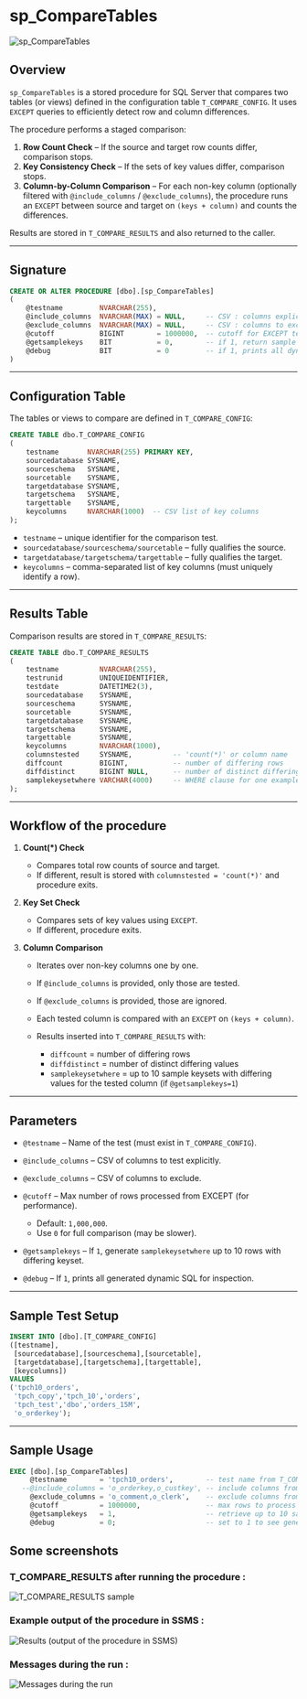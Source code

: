 
# sp\_CompareTables


![sp_CompareTables](images/sp_CompareTables.png)

## Overview

`sp_CompareTables` is a stored procedure for SQL Server that compares two tables (or views) defined in the configuration table `T_COMPARE_CONFIG`.
It uses `EXCEPT` queries to efficiently detect row and column differences.

The procedure performs a staged comparison:

1. **Row Count Check** – If the source and target row counts differ, comparison stops.
2. **Key Consistency Check** – If the sets of key values differ, comparison stops.
3. **Column-by-Column Comparison** – For each non-key column (optionally filtered with `@include_columns` / `@exclude_columns`), the procedure runs an `EXCEPT` between source and target on `(keys + column)` and counts the differences.

Results are stored in `T_COMPARE_RESULTS` and also returned to the caller.

---

## Signature

```sql
CREATE OR ALTER PROCEDURE [dbo].[sp_CompareTables]
(
    @testname         NVARCHAR(255),
    @include_columns  NVARCHAR(MAX) = NULL,     -- CSV : columns explicitly tested
    @exclude_columns  NVARCHAR(MAX) = NULL,     -- CSV : columns to exclude
    @cutoff           BIGINT        = 1000000,  -- cutoff for EXCEPT temp results (0 = no cutoff, use full compare)
    @getsamplekeys    BIT           = 0,        -- if 1, return sample keyset WHERE clause for one differing row
    @debug            BIT           = 0         -- if 1, prints all dynamic SQL generated
)
```

---

## Configuration Table

The tables or views to compare are defined in `T_COMPARE_CONFIG`:

```sql
CREATE TABLE dbo.T_COMPARE_CONFIG
(
    testname       NVARCHAR(255) PRIMARY KEY,
    sourcedatabase SYSNAME,
    sourceschema   SYSNAME,
    sourcetable    SYSNAME,
    targetdatabase SYSNAME,
    targetschema   SYSNAME,
    targettable    SYSNAME,
    keycolumns     NVARCHAR(1000)  -- CSV list of key columns
);
```

* `testname` – unique identifier for the comparison test.
* `sourcedatabase/sourceschema/sourcetable` – fully qualifies the source.
* `targetdatabase/targetschema/targettable` – fully qualifies the target.
* `keycolumns` – comma-separated list of key columns (must uniquely identify a row).

---

## Results Table

Comparison results are stored in `T_COMPARE_RESULTS`:

```sql
CREATE TABLE dbo.T_COMPARE_RESULTS
(
    testname          NVARCHAR(255),
    testrunid         UNIQUEIDENTIFIER,
    testdate          DATETIME2(3),
    sourcedatabase    SYSNAME,
    sourceschema      SYSNAME,
    sourcetable       SYSNAME,
    targetdatabase    SYSNAME,
    targetschema      SYSNAME,
    targettable       SYSNAME,
    keycolumns        NVARCHAR(1000),
    columnstested     SYSNAME,          -- 'count(*)' or column name
    diffcount         BIGINT,           -- number of differing rows
    diffdistinct      BIGINT NULL,      -- number of distinct differing values
    samplekeysetwhere VARCHAR(4000)     -- WHERE clause for one example diff row (if @getsamplekeys=1)
);
```

---

## Workflow of the procedure

1. **Count(\*) Check**

   * Compares total row counts of source and target.
   * If different, result is stored with `columnstested = 'count(*)'` and procedure exits.

2. **Key Set Check**

   * Compares sets of key values using `EXCEPT`.
   * If different, procedure exits.

3. **Column Comparison**

   * Iterates over non-key columns one by one.
   * If `@include_columns` is provided, only those are tested.
   * If `@exclude_columns` is provided, those are ignored.
   * Each tested column is compared with an `EXCEPT` on `(keys + column)`.
   * Results inserted into `T_COMPARE_RESULTS` with:

     * `diffcount` = number of differing rows
     * `diffdistinct` = number of distinct differing values
     * `samplekeysetwhere` = up to 10 sample keysets with differing values for the tested column (if `@getsamplekeys=1`)

---

## Parameters

* `@testname` – Name of the test (must exist in `T_COMPARE_CONFIG`).
* `@include_columns` – CSV of columns to test explicitly.
* `@exclude_columns` – CSV of columns to exclude.
* `@cutoff` – Max number of rows processed from EXCEPT (for performance).

  * Default: `1,000,000`.
  * Use `0` for full comparison (may be slower).
* `@getsamplekeys` – If `1`, generate `samplekeysetwhere` up to 10 rows with differing keyset.
* `@debug` – If `1`, prints all generated dynamic SQL for inspection.

---

## Sample Test Setup

```sql
INSERT INTO [dbo].[T_COMPARE_CONFIG] 
([testname],
 [sourcedatabase],[sourceschema],[sourcetable],
 [targetdatabase],[targetschema],[targettable],
 [keycolumns])
VALUES
('tpch10_orders',
 'tpch_copy','tpch_10','orders',
 'tpch_test','dbo','orders_15M',
 'o_orderkey');
```

---

## Sample Usage

```sql
EXEC [dbo].[sp_CompareTables] 
     @testname        = 'tpch10_orders',        -- test name from T_COMPARE_CONFIG (where to find source/target)
   --@include_columns = 'o_orderkey,o_custkey', -- include columns from comparison if needed
     @exclude_columns = 'o_comment,o_clerk',    -- exclude columns from comparison if needed
     @cutoff          = 1000000,                -- max rows to process output from EXCEPT (Nota compare are done on all rows, @cutoff is just for performance and limiting the output in the temp table), setting to 0 will use full dump of EXCEPT
     @getsamplekeys   = 1,                      -- retrieve up to 10 sample keysets for differing rows
     @debug           = 0;                      -- set to 1 to see generated SQL
```

## Some screenshots

### T\_COMPARE\_RESULTS after running the procedure :
![T_COMPARE_RESULTS sample](images/T_COMPARE_RESULTS.jpg)

### Example output of the procedure in SSMS :
![Results (output of the procedure in SSMS)](images/sp_CompareTables_Results.jpg)

### Messages during the run :

![Messages during the run](images/sp_CompareTables_Messages.jpg)

